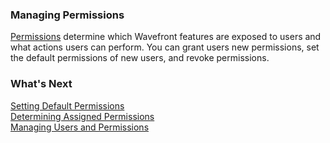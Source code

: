 ### Managing Permissions

[Permissions](https://docs.wavefront.com/permissions_overview.html) determine which Wavefront features are exposed to users and what actions users can perform. You can grant users new permissions, set the default permissions of new users, and revoke permissions.

### What's Next 

[Setting Default Permissions](https://docs.wavefront.com/users_managing.html#setting-default-permissions-for-new-users)  
[Determining Assigned Permissions](https://docs.wavefront.com/users_account_managing.html#determining-assigned-permissions)  
[Managing Users and Permissions](https://docs.wavefront.com/users_managing.html)
